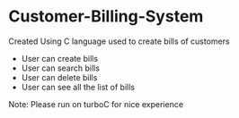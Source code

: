 # Customer-Billing-System

Created Using C language used to create bills of customers
- User can create bills
- User can search bills
- User can delete bills
- User can see all the list of bills

Note: Please run on turboC for nice experience

